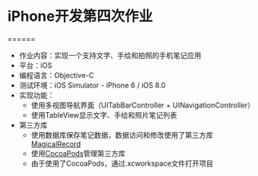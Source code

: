 # iPhone开发第四次作业
======
- 作业内容：实现一个支持文字、手绘和拍照的手机笔记应用
- 平台：iOS
- 编程语言：Objective-C
- 测试环境：iOS Simulator - iPhone 6 / iOS 8.0
- 实现功能：
  - 使用多视图导航界面（UITabBarController + UINavigationController）
  - 使用TableView显示文字、手绘和照片笔记列表
- 第三方库
  - 使用数据库保存笔记数据，数据访问和修改使用了第三方库[MagicalRecord](https://github.com/magicalpanda/MagicalRecord)
  - 使用[CocoaPods](http://cocoapods.org)管理第三方库
  - 由于使用了CocoaPods，通过.xcworkspace文件打开项目
